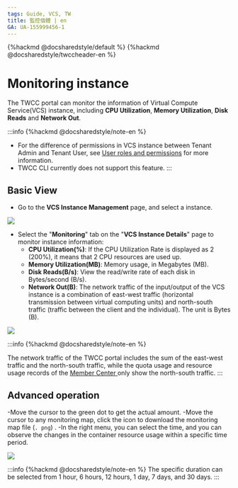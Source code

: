 ```yaml
---
tags: Guide, VCS, TW
title: 監控個體 | en
GA: UA-155999456-1
---
```


{%hackmd @docsharedstyle/default %}
{%hackmd @docsharedstyle/twccheader-en %}

# Monitoring instance

The TWCC portal can monitor the information of Virtual Compute Service(VCS) instance, including **CPU Utilization**, **Memory Utilization**, **Disk Reads** and **Network Out**.

:::info
{%hackmd @docsharedstyle/note-en %}
- For the difference of permissions in VCS instance between Tenant Admin and Tenant User, see [<ins>User roles and permissions</ins>](https://man.twcc.ai/@twccdocs/role-main-en/https%3A%2F%2Fman.twcc.ai%2F%40twccdocs%2Frole-compute-en#虛擬運算服務) for more information.
- TWCC CLI currently does not support this feature.
:::

## Basic View

- Go to the **VCS Instance Management** page, and select a instance.


![](https://cos.twcc.ai/SYS-MANUAL/uploads/upload_2e0c048d62bfeb71574d268dd42ddb03.png)

- Select the "**Monitoring**" tab on the "**VCS Instance Details**" page to monitor instance information:
    - **CPU Utilization(%)**: If the CPU Utilization Rate is displayed as 2 (200%), it means that 2 CPU resources are used up.
    - **Memory Utilization(MB)**: Memory usage, in Megabytes (MB).
    - **Disk Reads(B/s)**: View the read/write rate of each disk in Bytes/second (B/s).
    - **Network Out(B)**: The network traffic of the input/output of the VCS instance is a combination of east-west traffic (horizontal transmission between virtual computing units) and north-south traffic (traffic between the client and the individual). The unit is Bytes (B).
    
![](https://cos.twcc.ai/SYS-MANUAL/uploads/upload_a7ea539a5671a031f93bee94fb43b797.png)

:::info
{%hackmd @docsharedstyle/note-en %}

The network traffic of the TWCC portal includes the sum of the east-west traffic and the north-south traffic, while the quota usage and resource usage records of the  [<ins>Member Center <i class="fa fa-question-circle fa-question-circle-for-service" aria-hidden="true"></i></ins>](https://man.twcc.ai/@twsdocs/howto-service-access-service-en)  only show the north-south traffic.
:::

## Advanced operation

-Move the cursor to the green dot to get the actual amount.
-Move the cursor to any monitoring map, click the <i class="fa fa-arrow-circle-o-down" aria-hidden="true"></i> icon to download the monitoring map file (`. png`) .
-In the right menu, you can select the time, and you can observe the changes in the container resource usage within a specific time period.

![](https://cos.twcc.ai/SYS-MANUAL/uploads/upload_2376c9fcdcca8ac5b3e9d1c06c0f6225.png)

:::info
{%hackmd @docsharedstyle/note-en %}
The specific duration can be selected from 1 hour, 6 hours, 12 hours, 1 day, 7 days, and 30 days.
:::
